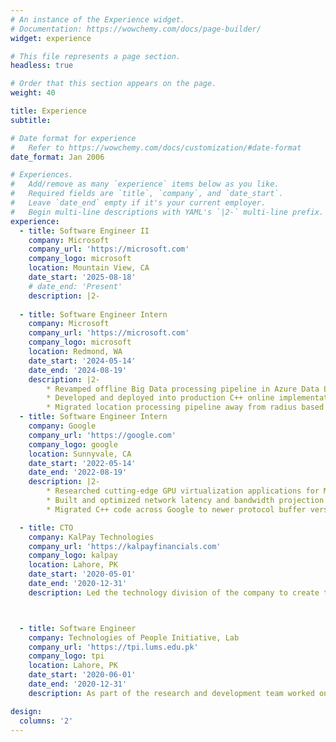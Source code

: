```yaml
---
# An instance of the Experience widget.
# Documentation: https://wowchemy.com/docs/page-builder/
widget: experience

# This file represents a page section.
headless: true

# Order that this section appears on the page.
weight: 40

title: Experience
subtitle:

# Date format for experience
#   Refer to https://wowchemy.com/docs/customization/#date-format
date_format: Jan 2006

# Experiences.
#   Add/remove as many `experience` items below as you like.
#   Required fields are `title`, `company`, and `date_start`.
#   Leave `date_end` empty if it's your current employer.
#   Begin multi-line descriptions with YAML's `|2-` multi-line prefix.
experience:
  - title: Software Engineer II
    company: Microsoft
    company_url: 'https://microsoft.com'
    company_logo: microsoft
    location: Mountain View, CA
    date_start: '2025-08-18'
    # date_end: 'Present'
    description: |2-
  
  - title: Software Engineer Intern
    company: Microsoft
    company_url: 'https://microsoft.com'
    company_logo: microsoft
    location: Redmond, WA
    date_start: '2024-05-14'
    date_end: '2024-08-19'
    description: |2-
        * Revamped offline Big Data processing pipeline in Azure Data Lake to optimize for location processing and increased recall by upto 50% increase Ad revenue in certain cases by 350%
        * Developed and deployed into production C++ online implementation to improve Ad delivery based on location. Wrote unit tests that increased code coverage and created comprehensive End-to-end testing
        * Migrated location processing pipeline away from radius based using Reverse Geocoding in collaboration with Bing Maps team. Saved 87% compute resources while increasing coverage by 25%
  - title: Software Engineer Intern
    company: Google
    company_url: 'https://google.com'
    company_logo: google
    location: Sunnyvale, CA
    date_start: '2022-05-14'
    date_end: '2022-08-19'
    description: |2-
        * Researched cutting-edge GPU virtualization applications for ML acceleration in Google Cloud while working independently.
        * Built and optimized network latency and bandwidth projection tool for simulator in C++ to add remote GPU performance estimations while reducing resource utilization and improving workflow
        * Migrated C++ code across Google to newer protocol buffer versions saving resources as part of a Community Project. Received peer bonus and personal thanks from the project owner

  - title: CTO
    company: KalPay Technologies
    company_url: 'https://kalpayfinancials.com'
    company_logo: kalpay
    location: Lahore, PK
    date_start: '2020-05-01'
    date_end: '2020-12-31'
    description: Led the technology division of the company to create the user, merchant and admin full stack applications that powers a startup working in FinTech industry in Pakistan



  - title: Software Engineer
    company: Technologies of People Initiative, Lab
    company_url: 'https://tpi.lums.edu.pk'
    company_logo: tpi
    location: Lahore, PK
    date_start: '2020-06-01'
    date_end: '2020-12-31'
    description: As part of the research and development team worked on multiple cutting-edge research projects

design:
  columns: '2'
---
```

